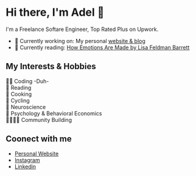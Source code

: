 # Hi there, I'm Adel 👋
I'm a Freelance Softare Engineer, Top Rated Plus on Upwork.

- 🔭 Currently working on:  My personal [website & blog](https://www.adelkafouri.com)
- 📖 Currently reading: [How Emotions Are Made by Lisa Feldman Barrett](https://www.goodreads.com/book/show/23719305-how-emotions-are-made?ac=1&from_search=true&qid=fCJ64x112b&rank=1)

## My Interests & Hobbies <br/>
👨‍💻 Coding -Duh- <br/>
📖 Reading <br/>
🍳 Cooking <br/>
🚴 Cycling <br/>
🧠 Neuroscience <br/>
🤔 Psychology & Behavioral Economics <br/>
👩‍👩‍👧‍👦 Community Building <br/>

## Coonect with me

- [Personal Website](https://www.adelkafouri.com/) <br/>
- [Instagram](https://www.instagram.com/adelkafouri) <br/>
- [Linkedin](https://www.linkedin.com/in/adel-kafouri-232746193/) <br/>


